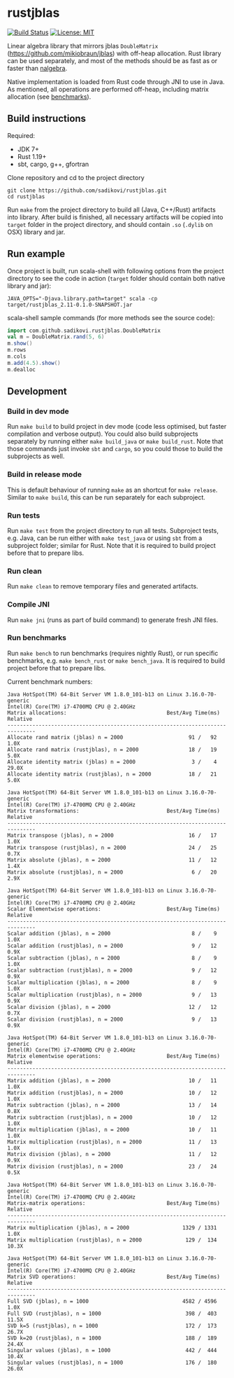 # rustjblas

[![Build Status](https://travis-ci.org/sadikovi/rustjblas.svg?branch=master)](https://travis-ci.org/sadikovi/rustjblas)
[![License: MIT](https://img.shields.io/badge/License-MIT-blue.svg)](https://opensource.org/licenses/MIT)

Linear algebra library that mirrors jblas `DoubleMatrix` (https://github.com/mikiobraun/jblas) with
off-heap allocation. Rust library can be used separately, and most of the methods should be as fast
as or faster than [nalgebra](http://nalgebra.org).

Native implementation is loaded from Rust code through JNI to use in Java. As mentioned, all
operations are performed off-heap, including matrix allocation (see [benchmarks](#run-benchmarks)).

## Build instructions
Required:
- JDK 7+
- Rust 1.19+
- sbt, cargo, g++, gfortran

Clone repository and cd to the project directory
```
git clone https://github.com/sadikovi/rustjblas.git
cd rustjblas
```

Run `make` from the project directory to build all (Java, C++/Rust) artifacts into library. After
build is finished, all necessary artifacts will be copied into `target` folder in the project
directory, and should contain `.so` (`.dylib` on OSX) library and jar.

## Run example
Once project is built, run scala-shell with following options from the project directory to see
the code in action (`target` folder should contain both native library and jar):
```
JAVA_OPTS="-Djava.library.path=target" scala -cp target/rustjblas_2.11-0.1.0-SNAPSHOT.jar
```

scala-shell sample commands (for more methods see the source code):
```scala
import com.github.sadikovi.rustjblas.DoubleMatrix
val m = DoubleMatrix.rand(5, 6)
m.show()
m.rows
m.cols
m.add(4.5).show()
m.dealloc
```

## Development

### Build in dev mode
Run `make build` to build project in dev mode (code less optimised, but faster compilation and
verbose output). You could also build subprojects separately by running either `make build_java` or
`make build_rust`. Note that those commands just invoke `sbt` and `cargo`, so you could those to
build the subprojects as well.

### Build in release mode
This is default behaviour of running `make` as an shortcut for `make release`. Similar to `make build`,
this can be run separately for each subproject.

### Run tests
Run `make test` from the project directory to run all tests. Subproject tests, e.g. Java, can be run
either with `make test_java` or using `sbt` from a subproject folder; similar for Rust. Note that it
is required to build project before that to prepare libs.

### Run clean
Run `make clean` to remove temporary files and generated artifacts.

### Compile JNI
Run `make jni` (runs as part of build command) to generate fresh JNI files.

### Run benchmarks
Run `make bench` to run benchmarks (requires nightly Rust), or run specific benchmarks, e.g.
`make bench_rust` or `make bench_java`. It is required to build project before that to prepare libs.

Current benchmark numbers:
```
Java HotSpot(TM) 64-Bit Server VM 1.8.0_101-b13 on Linux 3.16.0-70-generic
Intel(R) Core(TM) i7-4700MQ CPU @ 2.40GHz
Matrix allocations:                                Best/Avg Time(ms)   Relative
-------------------------------------------------------------------------------
Allocate rand matrix (jblas) n = 2000                     91 /   92       1.0X
Allocate rand matrix (rustjblas), n = 2000                18 /   19       5.0X
Allocate identity matrix (jblas) n = 2000                  3 /    4      29.0X
Allocate identity matrix (rustjblas), n = 2000            18 /   21       5.0X

Java HotSpot(TM) 64-Bit Server VM 1.8.0_101-b13 on Linux 3.16.0-70-generic
Intel(R) Core(TM) i7-4700MQ CPU @ 2.40GHz
Matrix transformations:                            Best/Avg Time(ms)   Relative
-------------------------------------------------------------------------------
Matrix transpose (jblas), n = 2000                        16 /   17       1.0X
Matrix transpose (rustjblas), n = 2000                    24 /   25       0.7X
Matrix absolute (jblas), n = 2000                         11 /   12       1.4X
Matrix absolute (rustjblas), n = 2000                      6 /   20       2.9X

Java HotSpot(TM) 64-Bit Server VM 1.8.0_101-b13 on Linux 3.16.0-70-generic
Intel(R) Core(TM) i7-4700MQ CPU @ 2.40GHz
Scalar Elementwise operations:                     Best/Avg Time(ms)   Relative
-------------------------------------------------------------------------------
Scalar addition (jblas), n = 2000                          8 /    9       1.0X
Scalar addition (rustjblas), n = 2000                      9 /   12       0.9X
Scalar subtraction (jblas), n = 2000                       8 /    9       1.0X
Scalar subtraction (rustjblas), n = 2000                   9 /   12       0.9X
Scalar multiplication (jblas), n = 2000                    8 /    9       1.0X
Scalar multiplication (rustjblas), n = 2000                9 /   13       0.9X
Scalar division (jblas), n = 2000                         12 /   12       0.7X
Scalar division (rustjblas), n = 2000                      9 /   13       0.9X

Java HotSpot(TM) 64-Bit Server VM 1.8.0_101-b13 on Linux 3.16.0-70-generic
Intel(R) Core(TM) i7-4700MQ CPU @ 2.40GHz
Matrix elementwise operations:                     Best/Avg Time(ms)   Relative
-------------------------------------------------------------------------------
Matrix addition (jblas), n = 2000                         10 /   11       1.0X
Matrix addition (rustjblas), n = 2000                     10 /   12       1.0X
Matrix subtraction (jblas), n = 2000                      13 /   14       0.8X
Matrix subtraction (rustjblas), n = 2000                  10 /   12       1.0X
Matrix multiplication (jblas), n = 2000                   10 /   11       1.0X
Matrix multiplication (rustjblas), n = 2000               11 /   13       1.0X
Matrix division (jblas), n = 2000                         11 /   12       0.9X
Matrix division (rustjblas), n = 2000                     23 /   24       0.5X

Java HotSpot(TM) 64-Bit Server VM 1.8.0_101-b13 on Linux 3.16.0-70-generic
Intel(R) Core(TM) i7-4700MQ CPU @ 2.40GHz
Matrix-matrix operations:                          Best/Avg Time(ms)   Relative
-------------------------------------------------------------------------------
Matrix multiplication (jblas), n = 2000                 1329 / 1331       1.0X
Matrix multiplication (rustjblas), n = 2000              129 /  134      10.3X

Java HotSpot(TM) 64-Bit Server VM 1.8.0_101-b13 on Linux 3.16.0-70-generic
Intel(R) Core(TM) i7-4700MQ CPU @ 2.40GHz
Matrix SVD operations:                             Best/Avg Time(ms)   Relative
-------------------------------------------------------------------------------
Full SVD (jblas), n = 1000                              4582 / 4596       1.0X
Full SVD (rustjblas), n = 1000                           398 /  403      11.5X
SVD k=5 (rustjblas), n = 1000                            172 /  173      26.7X
SVD k=20 (rustjblas), n = 1000                           188 /  189      24.4X
Singular values (jblas), n = 1000                        442 /  444      10.4X
Singular values (rustjblas), n = 1000                    176 /  180      26.0X
```
